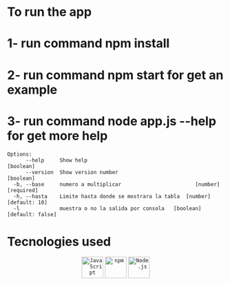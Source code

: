 # To run the app 

# 1- run command npm install

# 2- run command npm start for get an example 



# 3- run command node app.js --help for get more help
```
Options:
      --help     Show help                                             [boolean]
      --version  Show version number                                   [boolean]
  -b, --base     numero a multiplicar                        [number] [required]
  -h, --hasta    Limite hasta donde se mostrara la tabla  [number] [default: 10]
  -l             muestra o no la salida por consola   [boolean] [default: false]
```

# Tecnologies used
<div align="center">
	<code><img width="50" src="https://user-images.githubusercontent.com/25181517/117447155-6a868a00-af3d-11eb-9cfe-245df15c9f3f.png" alt="JavaScript" title="JavaScript"/></code>
	<code><img width="50" src="https://user-images.githubusercontent.com/25181517/121401671-49102800-c959-11eb-9f6f-74d49a5e1774.png" alt="npm" title="npm"/></code>
	<code><img width="50" src="https://user-images.githubusercontent.com/25181517/183568594-85e280a7-0d7e-4d1a-9028-c8c2209e073c.png" alt="Node.js" title="Node.js"/></code>
</div>